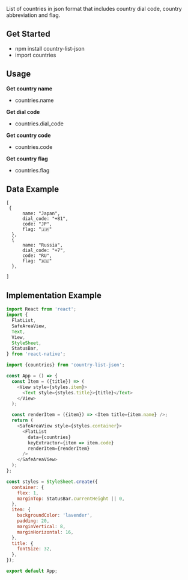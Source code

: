 List of countries in json format that includes country dial code, country abbreviation and flag.

## Get Started
- npm install country-list-json
- import countries 

## Usage
**Get country name**
- countries.name

**Get dial code**
- countries.dial_code

**Get country code**
- countries.code

**Get country flag**
- countries.flag

## Data Example
```
[
 { 
      name: "Japan",
      dial_code: "+81", 
      code: "JP", 
      flag: "🇯🇵" 
  },
  { 
      name: "Russia",
      dial_code: "+7", 
      code: "RU", 
      flag: "🇷🇺" 
  },
      
]
```

## Implementation Example
```javascript
import React from 'react';
import {
  FlatList,
  SafeAreaView,
  Text,
  View,
  StyleSheet,
  StatusBar,
} from 'react-native';

import {countries} from 'country-list-json';

const App = () => {
  const Item = ({title}) => (
    <View style={styles.item}>
      <Text style={styles.title}>{title}</Text>
    </View>
  );

  const renderItem = ({item}) => <Item title={item.name} />;
  return (
    <SafeAreaView style={styles.container}>
      <FlatList
        data={countries}
        keyExtractor={item => item.code}
        renderItem={renderItem}
      />
    </SafeAreaView>
  );
};

const styles = StyleSheet.create({
  container: {
    flex: 1,
    marginTop: StatusBar.currentHeight || 0,
  },
  item: {
    backgroundColor: 'lavender',
    padding: 20,
    marginVertical: 8,
    marginHorizontal: 16,
  },
  title: {
    fontSize: 32,
  },
});

export default App;


